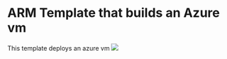 # ARM Template that builds an Azure vm
This template deploys an azure vm
<a href="https://portal.azure.com/#create/Microsoft.Template/uri/https%3A%2F%2Fraw.githubusercontent.com%2Framjesus%2Fazure%2Fmaster%2FVm%2Fvm.json" target="_blank">
<img src="https://aka.ms/deploytoazurebutton"/>
</a>